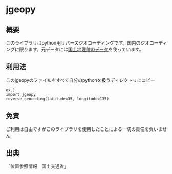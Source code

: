 # jgeopy

## 概要
このライブラリはpython用リバースジオコーディングです。国内のジオコーディングに限ります。元データには[国土地理院のデータ](http://nlftp.mlit.go.jp/isj/)を使っています。

## 利用法
このjgeopyのファイルをすべて自分のpythonを扱うディレクトリにコピー

```
ex.)
import jgeopy
reverse_geocoding(latitude=35, longitude=135) 
```

## 免責
ご利用は自由ですがこのライブラリを使用したことによる一切の責任を負いません

## 出典
「位置参照情報　国土交通省」
